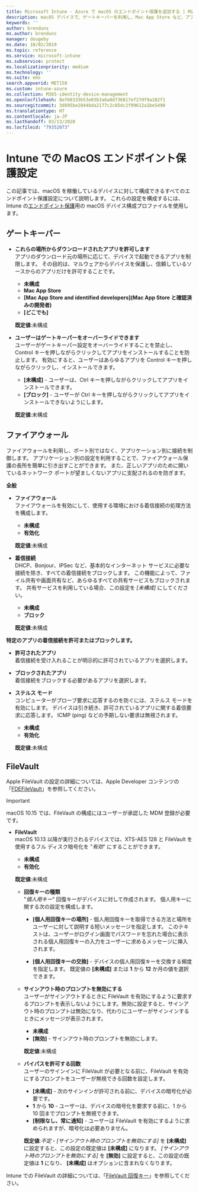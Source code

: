 ```yaml
---
title: Microsoft Intune - Azure で macOS のエンドポイント保護を追加する | Microsoft Docs
description: macOS デバイスで、ゲートキーパーを利用し、Mac App Store など、アプリをインストールできる場所を決定します。 他にも、ファイアウォールを有効にして (あるいは構成して) 特定のアプリを許可または禁止したり、ステルス モードを利用したり、さらには Microsoft Intune を利用し、特定の種類の着信接続をブロックしたりします。
keywords: ''
author: brenduns
ms.author: brenduns
manager: dougeby
ms.date: 10/02/2019
ms.topic: reference
ms.service: microsoft-intune
ms.subservice: protect
ms.localizationpriority: medium
ms.technology: ''
ms.suite: ems
search.appverid: MET150
ms.custom: intune-azure
ms.collection: M365-identity-device-management
ms.openlocfilehash: 8ef60333b53e03b3a6a8d736817ef27df9a182f1
ms.sourcegitcommit: 3d895be2844bda2177c2c85dc2f09612a1be5490
ms.translationtype: HT
ms.contentlocale: ja-JP
ms.lasthandoff: 03/13/2020
ms.locfileid: "79352073"
---
```

# <a name="macos-endpoint-protection-settings-in-intune"></a>Intune での MacOS エンドポイント保護設定  

この記事では、macOS を稼働しているデバイスに対して構成できるすべてのエンドポイント保護設定について説明します。 これらの設定を構成するには、Intune の[エンドポイント保護](endpoint-protection-configure.md)用の macOS デバイス構成プロファイルを使用します。  

## <a name="gatekeeper"></a>ゲートキーパー  

- **これらの場所からダウンロードされたアプリを許可します**  
  アプリのダウンロード元の場所に応じて、デバイスで起動できるアプリを制限します。 その目的は、マルウェアからデバイスを保護し、信頼しているソースからのアプリだけを許可することです。  

  - **未構成**  
  - **Mac App Store**  
  - **[Mac App Store and identified developers]\(Mac App Store と確認済みの開発者\)**  
  - **[どこでも]**  

  **既定値**:未構成  

- **ユーザーはゲートキーパーをオーバーライドできます**  
  ユーザーがゲートキーパー設定をオーバーライドすることを禁止し、Control キーを押しながらクリックしてアプリをインストールすることを防止します。 有効にすると、ユーザーはあらゆるアプリを Control キーを押しながらクリックし、インストールできます。  
 
  - **[未構成]** - ユーザーは、Ctrl キーを押しながらクリックしてアプリをインストールできます。  
  - **[ブロック]** - ユーザーが Ctrl キーを押しながらクリックしてアプリをインストールできないようにします。  

  **既定値**:未構成  

## <a name="firewall"></a>ファイアウォール  

ファイアウォールを利用し、ポート別ではなく、アプリケーション別に接続を制御します。 アプリケーション別の設定を利用することで、ファイアウォール保護の長所を簡単に引き出すことができます。 また、正しいアプリのために開いているネットワーク ポートが望ましくないアプリに支配されるのを防ぎます。  

**全般**
- **ファイアウォール**  
  ファイアウォールを有効にして、使用する環境における着信接続の処理方法を構成します。  
  - **未構成**  
  - **有効化**  

  **既定値**:未構成  

- **着信接続**  
  DHCP、Bonjour、IPSec など、基本的なインターネット サービスに必要な接続を除き、すべての着信接続をブロックします。 この機能によって、ファイル共有や画面共有など、あらゆるすべての共有サービスもブロックされます。 共有サービスを利用している場合、この設定を *[未構成]* にしてください。  
  - **未構成**  
  - **ブロック**  

  **既定値**:未構成  

**特定のアプリの着信接続を許可またはブロックします。**  

  - **許可されたアプリ**  
    着信接続を受け入れることが明示的に許可されているアプリを選択します。  

  - **ブロックされたアプリ**  
    着信接続をブロックする必要があるアプリを選択します。  

  - **ステルス モード**  
    コンピューターがプローブ要求に応答するのを防ぐには、ステルス モードを有効にします。 デバイスは引き続き、許可されているアプリに関する着信要求に応答します。 ICMP (ping) などの予期しない要求は無視されます。  
    - **未構成**  
    - **有効化**  

    **既定値**:未構成  

## <a name="filevault"></a>FileVault  
Apple FileVault の設定の詳細については、Apple Developer コンテンツの「[FDEFileVault](https://developer.apple.com/documentation/devicemanagement/fdefilevault)」を参照してください。 

> [!IMPORTANT]  
> macOS 10.15 では、FileVault の構成にはユーザーが承認した MDM 登録が必要です。 

- **FileVault**  
  macOS 10.13 以降が実行されるデバイスでは、XTS-AES 128 と FileVault を使用するフル ディスク暗号化を "*有効*" にすることができます。  
  - **未構成**  
  - **有効化**  

  **既定値**:未構成  

  - **回復キーの種類**  
    "*個人用キー*" 回復キーがデバイスに対して作成されます。 個人用キーに関する次の設定を構成します。  

    - **[個人用回復キーの場所]** - 個人用回復キーを取得できる方法と場所をユーザーに対して説明する短いメッセージを指定します。 このテキストは、ユーザーがログイン画面でパスワードを忘れた場合に表示される個人用回復キーの入力をユーザーに求めるメッセージに挿入されます。  
      
    - **[個人用回復キーの交換]** - デバイスの個人用回復キーを交換する頻度を指定します。 既定値の **[未構成]** または **1** から **12** か月の値を選択できます。  

  - **サインアウト時のプロンプトを無効にする**  
    ユーザーがサインアウトするときに FileVault を有効にするように要求するプロンプトを表示しないようにします。無効に設定すると、サインアウト時のプロンプトは無効になり、代わりにユーザーがサインインするときにメッセージが表示されます。  
    - **未構成**  
    - **[無効]** - サインアウト時のプロンプトを無効にします。

    **既定値**:未構成  

  - **バイパスを許可する回数**  
  ユーザーのサインインに FileVault が必要となる前に、FileVault を有効にするプロンプトをユーザーが無視できる回数を設定します。 

    - **[未構成]** - 次のサインインが許可される前に、デバイスの暗号化が必要です。  
    - **1** から **10** - ユーザーは、デバイスの暗号化を要求する前に、1 から 10 回までプロンプトを無視できます。  
    - **[制限なし、常に通知]** - ユーザーは FileVault を有効にするように求められますが、暗号化は必要ありません。  
 
    **既定値**:*不定* - *[サインアウト時のプロンプトを無効にする]* を **[未構成]** に設定すると、この設定の既定値は **[未構成]** になります。 *[サインアウト時のプロンプトを無効にする]* を **[無効]** に設定すると、この設定の既定値は **1** になり、 **[未構成]** はオプションに含まれなくなります。

Intune での FileVault の詳細については、「[FileVault 回復キー](encryption-monitor.md#filevault-recovery-keys)」を参照してください。

